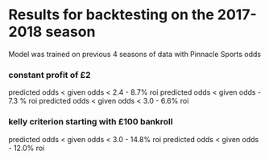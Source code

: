 # Results for backtesting on the 2017-2018 season

Model was trained on previous 4 seasons of data with Pinnacle Sports odds

### constant profit of £2

predicted odds < given odds < 2.4 - 8.7% roi
predicted odds < given odds - 7.3 % roi
predicted odds < given odds < 3.0 - 6.6% roi

### kelly criterion starting with £100 bankroll

predicted odds < given odds < 3.0 - 14.8% roi
predicted odds < given odds - 12.0% roi


